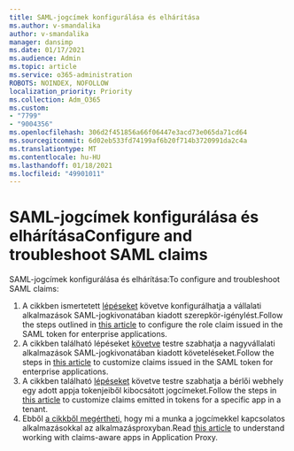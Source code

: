 ```yaml
---
title: SAML-jogcímek konfigurálása és elhárítása
ms.author: v-smandalika
author: v-smandalika
manager: dansimp
ms.date: 01/17/2021
ms.audience: Admin
ms.topic: article
ms.service: o365-administration
ROBOTS: NOINDEX, NOFOLLOW
localization_priority: Priority
ms.collection: Adm_O365
ms.custom:
- "7799"
- "9004356"
ms.openlocfilehash: 306d2f451856a66f06447e3acd73e065da71cd64
ms.sourcegitcommit: 6d02eb533fd74199af6b20f714b3720991da2c4a
ms.translationtype: MT
ms.contentlocale: hu-HU
ms.lasthandoff: 01/18/2021
ms.locfileid: "49901011"
---
```

# <a name="configure-and-troubleshoot-saml-claims"></a><span data-ttu-id="92d4b-102">SAML-jogcímek konfigurálása és elhárítása</span><span class="sxs-lookup"><span data-stu-id="92d4b-102">Configure and troubleshoot SAML claims</span></span>

<span data-ttu-id="92d4b-103">SAML-jogcímek konfigurálása és elhárítása:</span><span class="sxs-lookup"><span data-stu-id="92d4b-103">To configure and troubleshoot SAML claims:</span></span>

1. <span data-ttu-id="92d4b-104">A cikkben ismertetett [lépéseket](https://docs.microsoft.com/azure/active-directory/develop/active-directory-enterprise-app-role-management) követve konfigurálhatja a vállalati alkalmazások SAML-jogkivonatában kiadott szerepkör-igénylést.</span><span class="sxs-lookup"><span data-stu-id="92d4b-104">Follow the steps outlined in [this article](https://docs.microsoft.com/azure/active-directory/develop/active-directory-enterprise-app-role-management) to configure the role claim issued in the SAML token for enterprise applications.</span></span>
2. <span data-ttu-id="92d4b-105">A cikkben található lépéseket [követve](https://docs.microsoft.com/azure/active-directory/develop/active-directory-saml-claims-customization) testre szabhatja a nagyvállalati alkalmazások SAML-jogkivonatában kiadott követeléseket.</span><span class="sxs-lookup"><span data-stu-id="92d4b-105">Follow the steps in [this article](https://docs.microsoft.com/azure/active-directory/develop/active-directory-saml-claims-customization) to customize claims issued in the SAML token for enterprise applications.</span></span>
3. <span data-ttu-id="92d4b-106">A cikkben található [lépéseket](https://docs.microsoft.com/azure/active-directory/develop/active-directory-claims-mapping) követve testre szabhatja a bérlői webhely egy adott appja tokenjeiből kibocsátott jogcímeket.</span><span class="sxs-lookup"><span data-stu-id="92d4b-106">Follow the steps in [this article](https://docs.microsoft.com/azure/active-directory/develop/active-directory-claims-mapping) to customize claims emitted in tokens for a specific app in a tenant.</span></span>
4. <span data-ttu-id="92d4b-107">Ebből [a cikkből megértheti,](https://docs.microsoft.com/azure/active-directory/manage-apps/application-proxy-configure-for-claims-aware-applications) hogy mi a munka a jogcímekkel kapcsolatos alkalmazásokkal az alkalmazásproxyban.</span><span class="sxs-lookup"><span data-stu-id="92d4b-107">Read [this article](https://docs.microsoft.com/azure/active-directory/manage-apps/application-proxy-configure-for-claims-aware-applications) to understand working with claims-aware apps in Application Proxy.</span></span>